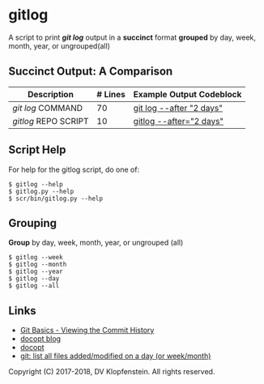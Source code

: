 # gitlog
A script to print **_git log_** output in a **succinct** format **grouped** by day, week, month, year, or ungrouped(all)    

## Succinct Output: A Comparison

| Description           | # Lines | Example Output Codeblock
|-----------------------|---------|-------------------------
| _git log_ COMMAND     |      70 | [git log --after "2 days"](doc/md/README_example_succint.md#cmdline-call-git-log-from-the-command-line)
| _gitlog_ REPO SCRIPT  |      10 | [gitlog --after="2 days"](doc/md/README_example_succint.md#script-call-git-log-through-the-gitlog-script)


## Script Help

For help for the gitlog script, do one of:
```
$ gitlog --help
$ gitlog.py --help
$ scr/bin/gitlog.py --help
```

## Grouping
**Group** by day, week, month, year, or ungrouped (all)     
```
$ gitlog --week
$ gitlog --month
$ gitlog --year
$ gitlog --day
$ gitlog --all
```

## Links

- [Git Basics - Viewing the Commit History](https://git-scm.com/book/en/v1/Git-Basics-Viewing-the-Commit-History)
- [docopt blog](https://www.robjwells.com/2015/06/you-should-be-using-docopt)
- [docopt](https://github.com/docopt/docopt)
- [git: list all files added/modified on a day (or week/month)](
   https://stackoverflow.com/questions/8016645/git-list-all-files-added-modified-on-a-day-or-week-month)

Copyright (C) 2017-2018, DV Klopfenstein. All rights reserved.

